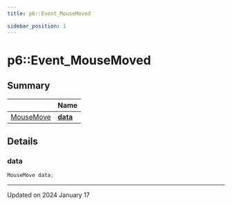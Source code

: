 ```yaml
---
title: p6::Event_MouseMoved

sidebar_position: 1
---
```


# p6::Event_MouseMoved







## Summary

|                | Name           |
| -------------- | -------------- |
| [MouseMove](/reference/Types/mouse_move) | **[data](/reference/Types/event___mouse_moved#data)**  |

## Details


### data

```cpp
MouseMove data;
```


-------------------------------

Updated on 2024 January 17
